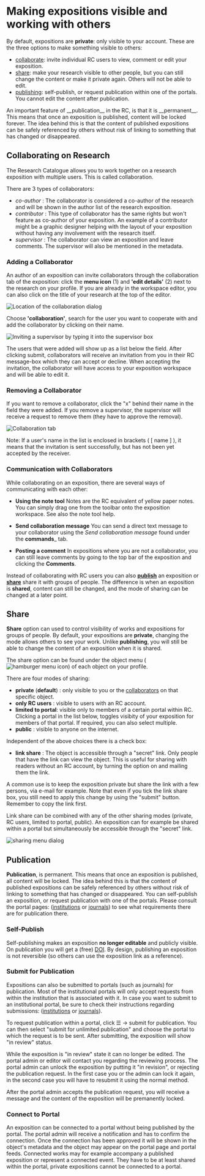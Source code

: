 # Making expositions visible and working with others

By default, expositions are __private__: only visible to your account.
These are the three options to make something visible to others:

* [collaborate](#collaborating-on-research): invite individual RC
  users to view, comment or edit your exposition.
* [share](#share): make your research visible to other people, but you
  can still change the content or make it private again. Others will not be able to edit.
* [publishing](#publication): self-publish, or request publication
  within one of the portals. You cannot edit the content after publication.

<p class="red">An important feature of __publication__ in the RC, is
that it is __permanent__. This means that once an exposition is
published, content will be locked forever. The idea behind this is
that the content of published expositions can be safely referenced by
others without risk of linking to something that has changed or
disappeared.</p>

## Collaborating on Research

The Research Catalogue allows you to work together on a research
exposition with multiple users. This is called collaboration.
 
There are 3 types of collaborators:
  
- *co-author* : The collaborator is considered a co-author of the
  research and will be shown in the author list of the research
  exposition.
- *contributor* : This type of collaborator has the same rights but
  won't feature as co-author of your exposition. An example of a
  contributor might be a graphic designer helping with the layout of
  your exposition without having any involvement with the research
  itself.
- *supervisor* : The collaborator can view an exposition and leave comments. The
  supervisor will also be mentioned in the metadata.

### Adding a Collaborator

An author of an exposition can invite collaborators through the
collaboration tab of the exposition: click the __menu icon__ (1) and
__'edit details'__ (2) next to the research on your profile. If you
are already in the workspace editor, you can also click on the title
of your research at the top of the editor.


![Location of the collaboration dialog](images/collaborate_1.png "image showing the menu icon")

Choose __'collaboration'__, search for the user you want to cooperate
with and add the collaborator by clicking on their name.


![Inviting a supervisor by typing it into the supervisor
box](images/inviting-supervisor.png "Image showing a user adding
another user as supervisor")

The users that were added will show up as a list below the
field. After clicking submit, collaborators will receive an invitation
from you in their RC message-box which they can accept or decline. When
accepting the invitation, the collaborator will have access to your
exposition workspace and will be able to edit it.

### Removing a Collaborator

If you want to remove a collaborator, click the "x" behind their name
in the field they were added. If you remove a supervisor, the
supervisor will receive a request to remove them (they have to approve
the removal).

![Collaboration tab](images/collaborate_2.png "Collaboration tab")

Note: If a user's name in the list is enclosed in brackets ( [ name ]
), it means that the invitation is sent successfully, but has not been
yet accepted by the receiver.

### Communication with Collaborators

While collaborating on an exposition, there are several ways of
communicating with each other:

* __Using the note tool__ Notes are the RC equivalent of yellow paper notes.
	You can simply drag one from the toolbar onto the
	exposition workspace. See also the note tool help.

* __Send collaboration message__ You can send a direct text message to
	your collaborator using the *Send collaboration message* found
	under the __commands___ tab.

* __Posting a comment__ In expositions where you are not a
	collaborator, you can still leave comments by going to the top bar
	of the exposition and clicking the __Comments__.

<!-- TODO: Insert links to other parts of the documentation -->

<a id="publishing-and-sharing"></a>

Instead of collaborating with RC users you can also
[__publish__](#publish) an exposition or [__share__](#share) share it
with groups of people. The difference is when an exposition is
__shared__, content can still be changed, and the mode of sharing can
be changed at a later point.

## Share
 
__Share__ option can used to control visibility of works and
expositions for groups of people. By default, your expositions
are __private__, changing the mode allows others to see your
work. Unlike __publishing__, you will still be able to change the
content of an exposition when it is shared.

The share option can be found under the object menu (<img
class="tiny_icon" src="images/menu.png" alt="hamburger menu icon">) of
each object on your profile.

There are four modes of sharing:

* __private__ (__default__) : only visible to you or the
  [collaborators](#collaborating-on-research "collaboration") on that
  specific object.
* __only RC users__ : visible to users with an RC account.
* __limited to portal__: visible only to members of a certain portal
  within RC. Clicking a portal in the list below, toggles visibity of
  your exposition for members of that portal. If required, you can
  also select multiple.
* __public__ : visible to anyone on the internet.

Independent of the above choices there is a check box:

* __link share__ : The object is accessible through a "secret"
  link. Only people that have the link can view the object. This is
  useful for sharing with readers without an RC account, by turning
  the option on and mailing them the link.
  
A common use is to keep the exposition private but share the link with
a few persons, via e-mail for example. Note that even if you tick
the link share box, you still need to apply this change by using the
"submit" button. Remember to copy the link first.

Link share can be combined with any of the other sharing modes (private,
RC users, limited to portal, public). An exposition can for example be
shared within a portal but simultaneously be accessible through the "secret" link.

![sharing menu dialog](images/sharing-options.png "image showing sharing options")  

## Publication

__Publication__, is permanent. This means that once an exposition is
published, all content will be locked. The idea behind this is that
the content of published expositions can be safely referenced by
others without risk of linking to something that has changed or
disappeared. You can self-publish an exposition, or request
publication with one of the portals. Please consult the portal pages:
([institutions](https://www.researchcatalogue.net/portal/institutions)
or [journals](https://www.researchcatalogue.net/portal/journals)) to
see what requirements there are for publication there.


### Self-Publish

Self-publishing makes an exposition __no longer editable__ and
publicly visible. On publication you will get a (free)
[DOI](https://en.wikipedia.org/wiki/Digital_object_identifier). By
design, publishing an exposition is not reversible (so others can use
the exposition link as a reference).

### Submit for Publication

Expositions can also be submitted to portals (such as journals) for
publication. Most of the institutional portals will only accept
requests from within the institution that is associated with it. In
case you want to submit to an institutional portal, be sure to check their
instructions regarding submissions:
([institutions](https://www.researchcatalogue.net/portal/institutions)
or [journals](https://www.researchcatalogue.net/portal/journals)).

To request publication within a portal, click ☰ -> submit for
publication.  You can then select "submit for unlimited publication"
and choose the portal to which the request is to be sent. After
submitting, the exposition will show "in review" status.

While the exposition is "in review" state it can no longer be
edited. The portal admin or editor will contact you regarding the
reviewing process. The portal admin can unlock the exposition by
putting it "in revision", or rejecting the publication request. In the
first case you or the admin can lock it again, in the second case you
will have to resubmit it using the normal method.

After the portal admin accepts the publication request, you will
receive a message and the content of the exposition will be
premanently locked.



### Connect to Portal

An exposition can be connected to a portal without being published by
the portal. The portal admin will receive a notification and has to
confirm the connection. Once the connection has been approved it will
be shown in the object's metadata and the object may appear on the
portal page and portal feeds. Connected works may for example
accompany a published exposition or represent a connected event. They
have to be at least shared within the portal, private expositions
cannot be connected to a portal.
